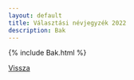 ```yaml
---
layout: default
title: Választási névjegyzék 2022
description: Bak
---
```


{% include Bak.html %}

[Vissza](./)